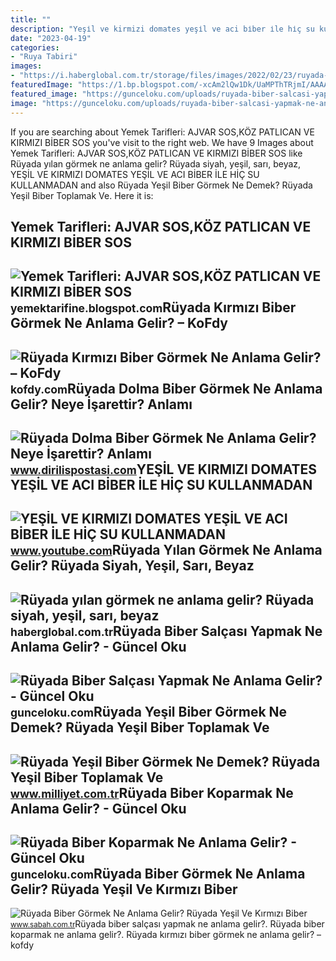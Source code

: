```yaml
---
title: ""
description: "Yeşi̇l ve kirmizi domates yeşi̇l ve aci bi̇ber i̇le hi̇ç su kullanmadan"
date: "2023-04-19"
categories:
- "Ruya Tabiri"
images:
- "https://i.haberglobal.com.tr/storage/files/images/2022/02/23/ruyada-yilan-gormek-ne-anlama-gelir-ruyada-siyah-yesil-sari-beyaz-kirmizi-ve-mavi-evde-yilan-gormek-ne-demek-IJYp.jpg"
featuredImage: "https://1.bp.blogspot.com/-xcAm2lQw1Dk/UaMPThTRjmI/AAAAAAAANM8/BUhjru3fUJI/s640/100_7413-crop.JPG"
featured_image: "https://gunceloku.com/uploads/ruyada-biber-salcasi-yapmak-ne-anlama-gelir-6256c230a4b81.jpg"
image: "https://gunceloku.com/uploads/ruyada-biber-salcasi-yapmak-ne-anlama-gelir-6256c230a4b81.jpg"
---
```


If you are searching about Yemek Tarifleri: AJVAR SOS,KÖZ PATLICAN VE KIRMIZI BİBER SOS you've visit to the right web. We have 9 Images about Yemek Tarifleri: AJVAR SOS,KÖZ PATLICAN VE KIRMIZI BİBER SOS like Rüyada yılan görmek ne anlama gelir? Rüyada siyah, yeşil, sarı, beyaz, YEŞİL VE KIRMIZI DOMATES YEŞİL VE ACI BİBER İLE HİÇ SU KULLANMADAN and also Rüyada Yeşil Biber Görmek Ne Demek? Rüyada Yeşil Biber Toplamak Ve. Here it is:

Yemek Tarifleri: AJVAR SOS,KÖZ PATLICAN VE KIRMIZI BİBER SOS
------------------------------------------------------------

 ![Yemek Tarifleri: AJVAR SOS,KÖZ PATLICAN VE KIRMIZI BİBER SOS](https://1.bp.blogspot.com/-xcAm2lQw1Dk/UaMPThTRjmI/AAAAAAAANM8/BUhjru3fUJI/s640/100_7413-crop.JPG) <small>yemektarifine.blogspot.com</small>Rüyada Kırmızı Biber Görmek Ne Anlama Gelir? – KoFdy
----------------------------------------------------

 ![Rüyada Kırmızı Biber Görmek Ne Anlama Gelir? – KoFdy](https://kofdy.com/wp-content/uploads/2022/08/ruyada-kirmizi-biber-gormek-ne-anlama-gelir-1868-768x402.jpg) <small>kofdy.com</small>Rüyada Dolma Biber Görmek Ne Anlama Gelir? Neye İşarettir? Anlamı
-----------------------------------------------------------------

 ![Rüyada Dolma Biber Görmek Ne Anlama Gelir? Neye İşarettir? Anlamı](https://static.daktilo.com/sites/805/uploads/2021/05/10/ruyada-dolma-biber-gormek-ne-anlama-gelir-neye-isarettir-anlami-yorumu1.jpg) <small>www.dirilispostasi.com</small>YEŞİL VE KIRMIZI DOMATES YEŞİL VE ACI BİBER İLE HİÇ SU KULLANMADAN
------------------------------------------------------------------

 ![YEŞİL VE KIRMIZI DOMATES YEŞİL VE ACI BİBER İLE HİÇ SU KULLANMADAN](https://i.ytimg.com/vi/j05vKRAwXlY/maxresdefault.jpg) <small>www.youtube.com</small>Rüyada Yılan Görmek Ne Anlama Gelir? Rüyada Siyah, Yeşil, Sarı, Beyaz
---------------------------------------------------------------------

 ![Rüyada yılan görmek ne anlama gelir? Rüyada siyah, yeşil, sarı, beyaz](https://i.haberglobal.com.tr/storage/files/images/2022/02/23/ruyada-yilan-gormek-ne-anlama-gelir-ruyada-siyah-yesil-sari-beyaz-kirmizi-ve-mavi-evde-yilan-gormek-ne-demek-IJYp.jpg) <small>haberglobal.com.tr</small>Rüyada Biber Salçası Yapmak Ne Anlama Gelir? - Güncel Oku
---------------------------------------------------------

 ![Rüyada Biber Salçası Yapmak Ne Anlama Gelir? - Güncel Oku](https://gunceloku.com/uploads/ruyada-biber-salcasi-yapmak-ne-anlama-gelir-6256c230a4b81.jpg) <small>gunceloku.com</small>Rüyada Yeşil Biber Görmek Ne Demek? Rüyada Yeşil Biber Toplamak Ve
------------------------------------------------------------------

 ![Rüyada Yeşil Biber Görmek Ne Demek? Rüyada Yeşil Biber Toplamak Ve](https://i2.milimaj.com/i/milliyet/75/0x0/5f1e165dadcdeb0d00d0f78c.jpg) <small>www.milliyet.com.tr</small>Rüyada Biber Koparmak Ne Anlama Gelir? - Güncel Oku
---------------------------------------------------

 ![Rüyada Biber Koparmak Ne Anlama Gelir? - Güncel Oku](https://gunceloku.com/uploads/ruyada-biber-koparmak-ne-anlama-gelir-6256c23092eb9.jpg) <small>gunceloku.com</small>Rüyada Biber Görmek Ne Anlama Gelir? Rüyada Yeşil Ve Kırmızı Biber
------------------------------------------------------------------

 ![Rüyada Biber Görmek Ne Anlama Gelir? Rüyada Yeşil Ve Kırmızı Biber](https://iasbh.tmgrup.com.tr/42b9a6/650/344/0/0/724/380?u=https://isbh.tmgrup.com.tr/sbh/2021/08/17/ruyada-biber-gormek-ne-anlama-gelir-ruyada-yesil-ve-kirmizi-biber-gormek-anlami-nedir-1629187794643.jpg) <small>www.sabah.com.tr</small>Rüyada biber salçası yapmak ne anlama gelir?. Rüyada biber koparmak ne anlama gelir?. Rüyada kırmızı biber görmek ne anlama gelir? – kofdy

